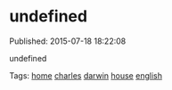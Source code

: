 
# undefined

Published: 2015-07-18 18:22:08

undefined

Tags: [home](tag-home.md) [charles](tag-charles.md) [darwin](tag-darwin.md) [house](tag-house.md) [english](tag-english.md)
